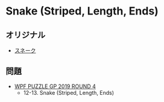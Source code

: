 # Snake (Striped, Length, Ends)

## オリジナル
- [スネーク](snake.md)

## 問題
- [WPF PUZZLE GP 2019 ROUND 4](../questions/wpfpgp2019-4.md)
	- 12-13. Snake (Striped, Length, Ends)
